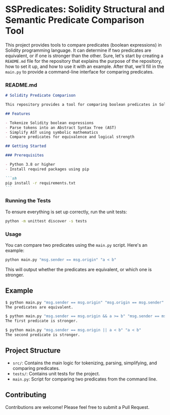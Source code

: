 # SSPredicates: Solidity Structural and Semantic Predicate Comparison Tool

This project provides tools to compare predicates (boolean expressions) in Solidity programming language. It can determine if two predicates are equivalent, or if one is stronger than the other.
Sure, let's start by creating a `README.md` file for the repository that explains the purpose of the repository, how to set it up, and how to use it with an example. After that, we'll fill in the `main.py` to provide a command-line interface for comparing predicates.

### README.md

````markdown
# Solidity Predicate Comparison

This repository provides a tool for comparing boolean predicates in Solidity. It can determine if two predicates are equivalent, or if one is stronger than the other.

## Features

- Tokenize Solidity boolean expressions
- Parse tokens into an Abstract Syntax Tree (AST)
- Simplify AST using symbolic mathematics
- Compare predicates for equivalence and logical strength

## Getting Started

### Prerequisites

- Python 3.8 or higher
- Install required packages using pip

```sh
pip install -r requirements.txt
```
````

### Running the Tests

To ensure everything is set up correctly, run the unit tests:

```sh
python -m unittest discover -s tests
```

### Usage

You can compare two predicates using the `main.py` script. Here's an example:

```sh
python main.py "msg.sender == msg.origin" "a < b"
```

This will output whether the predicates are equivalent, or which one is stronger.

## Example

```sh
$ python main.py "msg.sender == msg.origin" "msg.origin == msg.sender"
The predicates are equivalent.

$ python main.py "msg.sender == msg.origin && a >= b" "msg.sender == msg.origin"
The first predicate is stronger.

$ python main.py "msg.sender == msg.origin || a < b" "a < b"
The second predicate is stronger.
```

## Project Structure

- `src/`: Contains the main logic for tokenizing, parsing, simplifying, and comparing predicates.
- `tests/`: Contains unit tests for the project.
- `main.py`: Script for comparing two predicates from the command line.

## Contributing

Contributions are welcome! Please feel free to submit a Pull Request.
